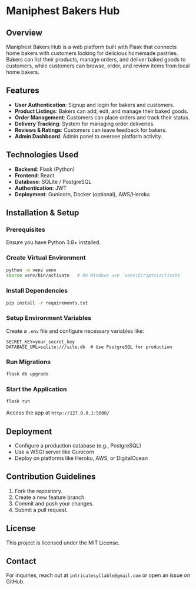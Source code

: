 # Maniphest Bakers Hub

## Overview
Maniphest Bakers Hub is a web platform built with Flask that connects home bakers with customers looking for delicious homemade pastries. Bakers can list their products, manage orders, and deliver baked goods to customers, while customers can browse, order, and review items from local home bakers.

## Features
- **User Authentication**: Signup and login for bakers and customers.
- **Product Listings**: Bakers can add, edit, and manage their baked goods.
- **Order Management**: Customers can place orders and track their status.
- **Delivery Tracking**: System for managing order deliveries.
- **Reviews & Ratings**: Customers can leave feedback for bakers.
- **Admin Dashboard**: Admin panel to oversee platform activity.

## Technologies Used
- **Backend**: Flask (Python)
- **Frontend**: React
- **Database**: SQLite / PostgreSQL
- **Authentication**: JWT
- **Deployment**: Gunicorn, Docker (optional), AWS/Heroku

## Installation & Setup
### Prerequisites
Ensure you have Python 3.8+ installed.


### Create Virtual Environment
```bash
python -m venv venv
source venv/bin/activate   # On Windows use `venv\Scripts\activate`
```

### Install Dependencies
```bash
pip install -r requirements.txt
```

### Setup Environment Variables
Create a `.env` file and configure necessary variables like:
```
SECRET_KEY=your_secret_key
DATABASE_URL=sqlite:///site.db  # Use PostgreSQL for production
```

### Run Migrations
```bash
flask db upgrade
```

### Start the Application
```bash
flask run
```
Access the app at `http://127.0.0.1:5000/`

## Deployment
- Configure a production database (e.g., PostgreSQL)
- Use a WSGI server like Gunicorn
- Deploy on platforms like Heroku, AWS, or DigitalOcean

## Contribution Guidelines
1. Fork the repository.
2. Create a new feature branch.
3. Commit and push your changes.
4. Submit a pull request.

## License
This project is licensed under the MIT License.

## Contact
For inquiries, reach out at `intricatesyllable@gmail.com` or open an issue on GitHub.

